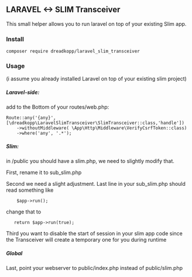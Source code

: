 ## LARAVEL <-> SLIM Transceiver

This small helper allows you to run laravel on top of your existing Slim app.

### Install

```
composer require dreadkopp/laravel_slim_transceiver
```

### Usage

(i assume you already installed Laravel on top of your existing slim project)

##### Laravel-side:

add to the Bottom of your routes/web.php:

```
Route::any('{any}', [\dreadkopp\LaravelSlimTransceiver\SlimTransceiver::class,'handle'])
    ->withoutMiddleware( \App\Http\Middleware\VerifyCsrfToken::class)
    ->where('any', '.*');
```

##### Slim:

in /public you should have a slim.php, we need to slightly modify that.

First, rename it to sub_slim.php

Second we need a slight adjustment. Last line in your sub_slim.php should read something like

```
    $app->run();
```

change that to

```
   return $app->run(true);
```

Third you want to disable the start of session in your slim app code since the Transceiver will create a temporary one for you during runtime

##### Global

Last, point your webserver to public/index.php instead of public/slim.php


